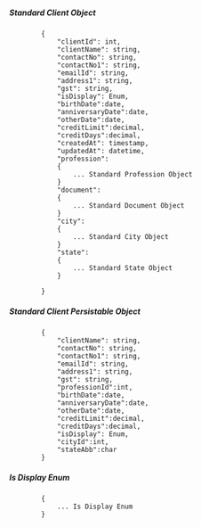 ##### Standard Client Object

            {
                "clientId": int,
                "clientName": string,
				"contactNo": string,
				"contactNo1": string,
				"emailId": string,
				"address1": string,
				"gst": string,
				"isDisplay": Enum,
				"birthDate":date,
				"anniversaryDate":date,
				"otherDate":date,
				"creditLimit":decimal,
				"creditDays":decimal,
				"createdAt": timestamp,
				"updatedAt": datetime,
				"profession":
				{
					... Standard Profession Object
				}
				"document":
				{
					... Standard Document Object
				}
				"city": 
				{
					... Standard City Object
				}
				"state": 
				{
					... Standard State Object
				}
                
            }

##### Standard Client Persistable Object

 			{
            	"clientName": string,
				"contactNo": string,
				"contactNo1": string,
				"emailId": string,
				"address1": string,
				"gst": string,
				"professionId":int,
				"birthDate":date,
				"anniversaryDate":date,
				"otherDate":date,
				"creditLimit":decimal,
				"creditDays":decimal,
				"isDisplay": Enum,
				"cityId":int, 
				"stateAbb":char
			}
			
#####  Is Display Enum
			{
				... Is Display Enum
			}
